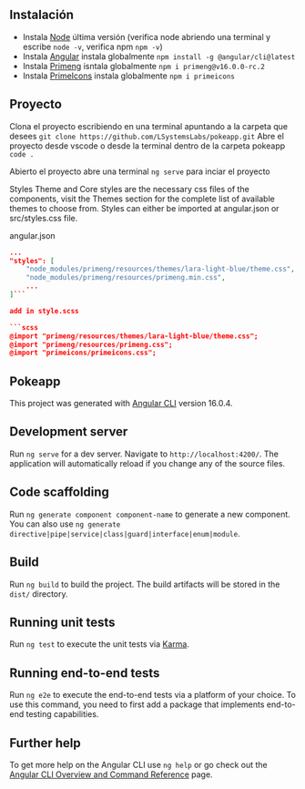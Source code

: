 ## Instalación

- Instala [Node](https://nodejs.org/en/download) última versión (verifica node abriendo una terminal y escribe `node -v`, verifica npm `npm -v`)
- Instala [Angular](https://angular.io/guide/setup-local) instala globalmente `npm install -g @angular/cli@latest`
- Instala [Primeng](https://primeng.org/installation) isntala globalmente `npm i primeng@v16.0.0-rc.2`
- Instala [PrimeIcons](https://www.primefaces.org/diamond/icons.xhtml) instala globalmente `npm i primeicons`

## Proyecto

Clona el proyecto escribiendo en una terminal apuntando a la carpeta que desees `git clone https://github.com/LSystemsLabs/pokeapp.git`
Abre el proyecto desde vscode o desde la terminal dentro de la carpeta pokeapp `code .`

Abierto el proyecto abre una terminal `ng serve` para inciar el proyecto

Styles
Theme and Core styles are the necessary css files of the components, visit the Themes section for the complete list of available themes to choose from. Styles can either be imported at angular.json or src/styles.css file.

angular.json

```json
...
"styles": [
    "node_modules/primeng/resources/themes/lara-light-blue/theme.css",
    "node_modules/primeng/resources/primeng.min.css",
    ...
]```

add in style.scss

```scss
@import "primeng/resources/themes/lara-light-blue/theme.css";
@import "primeng/resources/primeng.css";
@import "primeicons/primeicons.css";

```

## Pokeapp

This project was generated with [Angular CLI](https://github.com/angular/angular-cli) version 16.0.4.

## Development server

Run `ng serve` for a dev server. Navigate to `http://localhost:4200/`. The application will automatically reload if you change any of the source files.

## Code scaffolding

Run `ng generate component component-name` to generate a new component. You can also use `ng generate directive|pipe|service|class|guard|interface|enum|module`.

## Build

Run `ng build` to build the project. The build artifacts will be stored in the `dist/` directory.

## Running unit tests

Run `ng test` to execute the unit tests via [Karma](https://karma-runner.github.io).

## Running end-to-end tests

Run `ng e2e` to execute the end-to-end tests via a platform of your choice. To use this command, you need to first add a package that implements end-to-end testing capabilities.

## Further help

To get more help on the Angular CLI use `ng help` or go check out the [Angular CLI Overview and Command Reference](https://angular.io/cli) page.

```

```

```

```
